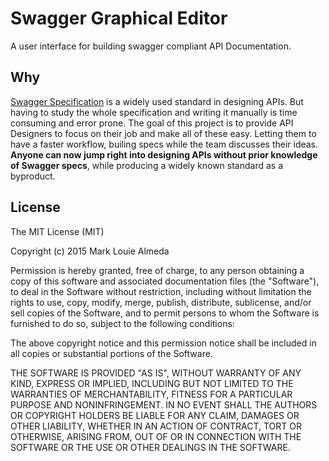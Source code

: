 # Swagger Graphical Editor
A user interface for building swagger compliant API Documentation.

## Why
[Swagger Specification](http://swagger.io/) is a widely used standard in designing APIs. But having to study the whole specification and writing it manually is time consuming and error prone. The goal of this project is to provide API Designers to focus on their job and make all of these easy. Letting them to have a faster workflow, builing specs while the team discusses their ideas. **Anyone can now jump right into designing APIs without prior knowledge of Swagger specs**, while producing a widely known standard as a byproduct.

## License
The MIT License (MIT)

Copyright (c) 2015 Mark Louie Almeda

Permission is hereby granted, free of charge, to any person obtaining a copy
of this software and associated documentation files (the "Software"), to deal
in the Software without restriction, including without limitation the rights
to use, copy, modify, merge, publish, distribute, sublicense, and/or sell
copies of the Software, and to permit persons to whom the Software is
furnished to do so, subject to the following conditions:

The above copyright notice and this permission notice shall be included in all
copies or substantial portions of the Software.

THE SOFTWARE IS PROVIDED "AS IS", WITHOUT WARRANTY OF ANY KIND, EXPRESS OR
IMPLIED, INCLUDING BUT NOT LIMITED TO THE WARRANTIES OF MERCHANTABILITY,
FITNESS FOR A PARTICULAR PURPOSE AND NONINFRINGEMENT. IN NO EVENT SHALL THE
AUTHORS OR COPYRIGHT HOLDERS BE LIABLE FOR ANY CLAIM, DAMAGES OR OTHER
LIABILITY, WHETHER IN AN ACTION OF CONTRACT, TORT OR OTHERWISE, ARISING FROM,
OUT OF OR IN CONNECTION WITH THE SOFTWARE OR THE USE OR OTHER DEALINGS IN THE
SOFTWARE.
